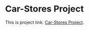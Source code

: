 # Car-Stores Project

This is project link: [Car-Stores Project](https://github.com/facebook/create-react-app).
